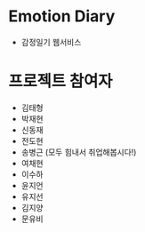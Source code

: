 # Emotion Diary

- 감정일기 웹서비스

# 프로젝트 참여자
- 김태형
- 박재현
- 신동재
- 전도현
- 송병근 (모두 힘내서 취업해봅시다!)
- 여채현
- 이수하
- 윤지언
- 유지선
- 김지양
- 문유비
